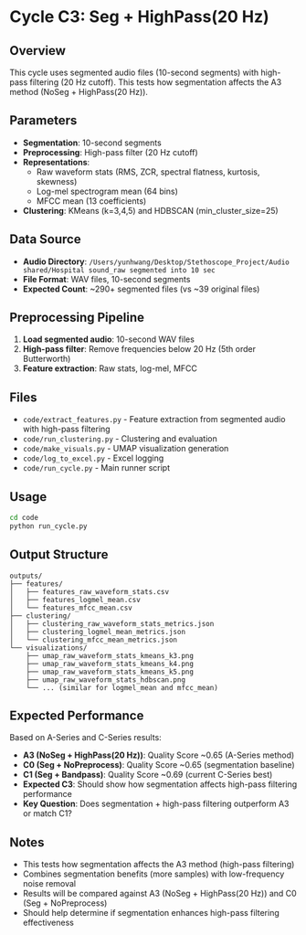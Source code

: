 # Cycle C3: Seg + HighPass(20 Hz)

## Overview
This cycle uses segmented audio files (10-second segments) with high-pass filtering (20 Hz cutoff). This tests how segmentation affects the A3 method (NoSeg + HighPass(20 Hz)).

## Parameters
- **Segmentation**: 10-second segments
- **Preprocessing**: High-pass filter (20 Hz cutoff)
- **Representations**: 
  - Raw waveform stats (RMS, ZCR, spectral flatness, kurtosis, skewness)
  - Log-mel spectrogram mean (64 bins)
  - MFCC mean (13 coefficients)
- **Clustering**: KMeans (k=3,4,5) and HDBSCAN (min_cluster_size=25)

## Data Source
- **Audio Directory**: `/Users/yunhwang/Desktop/Stethoscope_Project/Audio shared/Hospital sound_raw segmented into 10 sec`
- **File Format**: WAV files, 10-second segments
- **Expected Count**: ~290+ segmented files (vs ~39 original files)

## Preprocessing Pipeline
1. **Load segmented audio**: 10-second WAV files
2. **High-pass filter**: Remove frequencies below 20 Hz (5th order Butterworth)
3. **Feature extraction**: Raw stats, log-mel, MFCC

## Files
- `code/extract_features.py` - Feature extraction from segmented audio with high-pass filtering
- `code/run_clustering.py` - Clustering and evaluation
- `code/make_visuals.py` - UMAP visualization generation
- `code/log_to_excel.py` - Excel logging
- `code/run_cycle.py` - Main runner script

## Usage
```bash
cd code
python run_cycle.py
```

## Output Structure
```
outputs/
├── features/
│   ├── features_raw_waveform_stats.csv
│   ├── features_logmel_mean.csv
│   └── features_mfcc_mean.csv
├── clustering/
│   ├── clustering_raw_waveform_stats_metrics.json
│   ├── clustering_logmel_mean_metrics.json
│   └── clustering_mfcc_mean_metrics.json
└── visualizations/
    ├── umap_raw_waveform_stats_kmeans_k3.png
    ├── umap_raw_waveform_stats_kmeans_k4.png
    ├── umap_raw_waveform_stats_kmeans_k5.png
    ├── umap_raw_waveform_stats_hdbscan.png
    └── ... (similar for logmel_mean and mfcc_mean)
```

## Expected Performance
Based on A-Series and C-Series results:
- **A3 (NoSeg + HighPass(20 Hz))**: Quality Score ~0.65 (A-Series method)
- **C0 (Seg + NoPreprocess)**: Quality Score ~0.65 (segmentation baseline)
- **C1 (Seg + Bandpass)**: Quality Score ~0.69 (current C-Series best)
- **Expected C3**: Should show how segmentation affects high-pass filtering performance
- **Key Question**: Does segmentation + high-pass filtering outperform A3 or match C1?

## Notes
- This tests how segmentation affects the A3 method (high-pass filtering)
- Combines segmentation benefits (more samples) with low-frequency noise removal
- Results will be compared against A3 (NoSeg + HighPass(20 Hz)) and C0 (Seg + NoPreprocess)
- Should help determine if segmentation enhances high-pass filtering effectiveness
